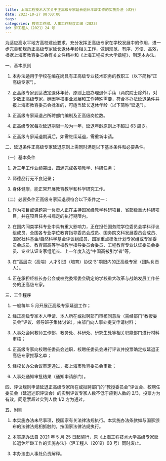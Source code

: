 ```yaml
---
title: 上海工程技术大学关于正高级专家延长退休年龄工作的实施办法（试行）
date: 2023-10-27 00:00:00
tags:
categories: 教师工作部、人事工作制度汇编（2023）
id: 沪工程人〔2021〕24 号
---
```


为适应高水平地方高校建设要求，充分发挥正高级专家在学校发展中的作用，进一步完善和规范正高级专家延长退休年龄相关工作，做到规范、有序、方便、高效，根据上海市教育委员会有关文件精神和《上海工程技术大学章程》，制定本办法。

一、基本原则

1. 本办法适用于学校在编在岗具有正高级专业技术职务的教职工（以下简称“正高级专家”）。

2. 正高级专家到达法定退休年龄，原则上应办理退休手续（两院院士除外），对少数正高级专家，确因学校事业发展和工作特殊需要，符合本办法延退条件并报上海市教育委员会批准的，可适当延长退休年龄（以下简称“延退”）。

3. 正高级专家延退占所聘部门编制及正高级岗位数。

4. 正高级专家每次延退期限一般为一年，延退年龄原则上不超过 63 周岁。

5. 正高级专家延退期满后，如需继续延退，需重新申请。

二、延退条件正高级专家延退原则上需同时满足以下基本条件和必要条件。

（一）基本条件

1. 近三年工作业绩突出，圆满完成各项教学、科研任务；

2. 师德品行无不良记录；

3. 身体健康，能正常开展教育教学和科学研究工作。

（二）必要条件正高级专家延退须符合以下条件之一：

1. 作为项目或课题第一负责人正在主持国家级教学科研项目、省部级重大科研项目，并在项目任务书规定的执行期限内。

2. 在国内同类学科专业中具有重大影响力，正在担任国务院学位委员会学科评议组成员、全国各专业学位教育指导委员会成员、国务院文科发展委员会成员、国家社科基金/自然科学基金评议组成员、国家重点研发计划专家组或专家委员会成员、教育部高等学校教学指导委员会委员、工程教育专业认证委员会委员、专业认证专家组组长、上一年度入选“中国高被引学者”等。

3. 在“高层次（高端）人才引进（培育）协议书”期限内的正高级专家（团队负责人）。

4. 正在承担经校长办公会或校党委常委会确定的学校重大改革与战略发展工作任务的正高级专家。

三、工作程序

1. 一般每年 5 月开展正高级专家延退工作；

2. 经正高级专家本人申请、本人所在或拟聘部门审核同意后（需经部门“教授委员会”评议、领导班子集体讨论），由部门向人事处提交申请材料；

3. 人事处会同教师工作部、教务处、科研处、研究生处等相关职能部门进行材料审核；

4. 正高级专家向校聘任委员会述职，校聘任委员会进行评议并投票确定拟延退正高级专家推荐名单；

5. 经校长办公会议审定通过，报上海市教育委员会审批；

6. 人事处通知审批结果（通知申请部门）。

四、评议规则申请延退正高级专家所在或拟聘部门的“教授委员会”评议会、校聘任委员会（延退述职评议会）的实到评议专家人数不低于应到人数的 2/3，投票方为有效，同意票超过实到人数 1/2 方为通过。

五、附则

1. 本实施办法未尽事项，按国家有关法律法规执行。本实施办法条款如与国家颁布的法律法规相抵触的，按国家法律法规执行。

2. 本实施办法自 2021 年 5 月 25 日起施行，原《上海工程技术大学高级专家延长退休年龄工作的实施办法》（沪工程人〔2019〕68 号）同时废止。

3. 本办法由人事处负责解释。
